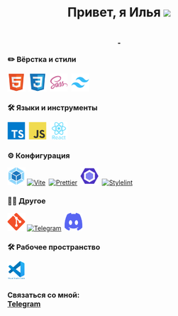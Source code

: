 <h1 align="center">Привет, я Илья <img src="https://github.com/blackcater/blackcater/raw/main/images/Hi.gif" height="32" /></h1>

<h2 align="center">
    <a href="https://leetcode.com/u/GabimaruDevastated/">
        <img src="https://leetcard.jacoblin.cool/GabimaruDevastated?theme=dark&ext=heatmap" alt="">
        <img src="https://leetcode-badge-showcase.vercel.app/api?username=GabimaruDevastated&theme=dark&border=border&animated=true" alt="">
    </a>
</h2>

### ✏️&nbsp;Вёрстка и стили
<p>
    <a href="https://html.com/" target="_blank" rel="noreferrer"><img src="https://github.com/devicons/devicon/blob/master/icons/html5/html5-original.svg" alt="HTML" title="HTML" width="40" height="40"/></a>&nbsp;
    <a href='https://www.w3.org/TR/CSS/#css' target="_blank" rel="noreferrer"><img src="https://github.com/devicons/devicon/blob/master/icons/css3/css3-original.svg" title="CSS"  alt="CSS" width="40" height="40"/><a/>&nbsp;
    <a href="https://sass-lang.com/" target="_blank" rel="noreferrer"><img src="https://github.com/devicons/devicon/blob/master/icons/sass/sass-original.svg" title="Sass" alt="Sass" width="40" height="40" /></a>&nbsp;
    <a href="https://tailwindcss.com/" target="_blank" rel="noreferrer"><img src="https://github.com/devicons/devicon/blob/master/icons/tailwindcss/tailwindcss-original.svg" title="Tailwind" alt="Tailwind" width="40" height="40" /></a>&nbsp;
</p>

### 🛠&nbsp;Языки и инструменты
<p>
  <a href='https://www.typescriptlang.org/' target="_blank" rel="noreferrer"><img src="https://github.com/devicons/devicon/blob/master/icons/typescript/typescript-original.svg" title="TypeScript"  alt="TypeScript" width="40" height="40"/><a/>&nbsp;
  <a href='https://www.javascript.com/' target="_blank" rel="noreferrer"><img src="https://github.com/devicons/devicon/blob/master/icons/javascript/javascript-original.svg" title="JavaScript" alt="JavaScript" width="40" height="40"/></a>&nbsp;
  <a href='https://reactjs.org/' target="_blank" rel="noreferrer"><img src="https://github.com/devicons/devicon/blob/master/icons/react/react-original-wordmark.svg" title="React" alt="React" width="40" height="40"/><a/>&nbsp;
</p>

### ⚙️&nbsp;Конфигурация
<p>
    <a href="https://webpack.js.org/" target="_blank" rel="noreferrer"><img src="https://github.com/devicons/devicon/blob/master/icons/webpack/webpack-original.svg" alt="Webpack" title="Webpack" width="40" height="40"/></a>
    <a href='https://vitejs.dev/' target="_blank" rel="noreferrer"><img src="https://vitejs.dev/logo.svg" title="Vite"  alt="Vite" width="40" height="40"/><a/>&nbsp;
    <a href="https://prettier.io/" target="_blank" rel="noreferrer"><img src="https://prettier.io/icon.png" title="Prettier" alt="Prettier" width="40" height="40" /></a>&nbsp;
    <a href="https://eslint.org/" target="_blank" rel="noreferrer"><img src="https://github.com/devicons/devicon/blob/master/icons/eslint/eslint-original.svg" title="ESLint" alt="ESLint" width="40" height="40" /></a>&nbsp;
    <a href="https://stylelint.io/" target="_blank" rel="noreferrer"><img src="https://avatars.githubusercontent.com/u/10076935?s=280&v=4" title="Stylelint" alt="Stylelint" width="40" height="40" /></a>&nbsp;
</p>
  
### 👨‍💻&nbsp;Другое

<p>
    <a href="https://git.com" target="_blank" rel="noreferrer"><img src="https://github.com/devicons/devicon/blob/master/icons/git/git-original.svg" alt="Git" title="Git" width="40" height="40" /></a>
    <a href='https://core.telegram.org/' target="_blank" rel="noreferrer"><img src="https://upload.wikimedia.org/wikipedia/commons/thumb/8/82/Telegram_logo.svg/512px-Telegram_logo.svg.png?20220101141644" title="Telegram"  alt="Telegram" width="40" height="40"/></a>&nbsp;
    <a href='https://discord.com/developers/docs/intro' target="_blank" rel="noreferrer"><img src="https://github.com/StasKobles/StasKobles/blob/main/discord-mark-blue.svg" title="Discord"  alt="Discord" width="40" height="40"/></a>&nbsp;
</p>

### 🛠️&nbsp;Рабочее пространство
<p>
    <a href='https://code.visualstudio.com/' target="_blank" rel="noreferrer"><img src="https://github.com/devicons/devicon/blob/master/icons/vscode/vscode-original-wordmark.svg" title="VSCode"  alt="VSCode" width="40" height="40"/><a/>&nbsp;
</p>


### Связаться со мной:<br />[Telegram](https://t.me/GabimaruDevastated)
